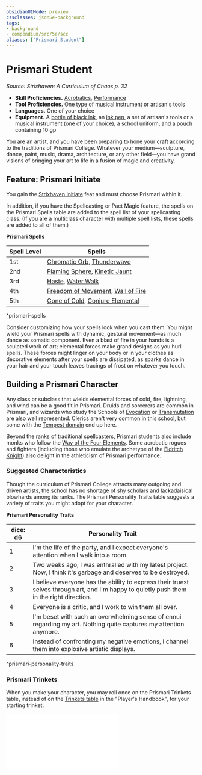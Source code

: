 ```yaml
---
obsidianUIMode: preview
cssclasses: json5e-background
tags:
- background
- compendium/src/5e/scc
aliases: ["Prismari Student"]
---
```

# Prismari Student
*Source: Strixhaven: A Curriculum of Chaos p. 32*  

- **Skill Proficiencies.** [Acrobatics](/compendium/rules/skills.md#Acrobatics), [Performance](/compendium/rules/skills.md#Performance)  
- **Tool Proficiencies.** One type of musical instrument or artisan's tools  
- **Languages.** One of your choice  
- **Equipment.** A [bottle of black ink](/compendium/items/ink-1-ounce-bottle.md), an [ink pen](/compendium/items/ink-pen.md), a set of artisan's tools or a musical instrument (one of your choice), a school uniform, and a [pouch](/compendium/items/pouch.md) containing 10 gp  

You are an artist, and you have been preparing to hone your craft according to the traditions of Prismari College. Whatever your medium—sculpture, dance, paint, music, drama, architecture, or any other field—you have grand visions of bringing your art to life in a fusion of magic and creativity.

## Feature: Prismari Initiate

You gain the [Strixhaven Initiate](/compendium/feats/strixhaven-initiate-scc.md) feat and must choose Prismari within it.

In addition, if you have the Spellcasting or Pact Magic feature, the spells on the Prismari Spells table are added to the spell list of your spellcasting class. (If you are a multiclass character with multiple spell lists, these spells are added to all of them.)

**Prismari Spells**

| Spell Level | Spells |
|-------------|--------|
| 1st | [Chromatic Orb](/compendium/spells/chromatic-orb.md), [Thunderwave](/compendium/spells/thunderwave.md) |
| 2nd | [Flaming Sphere](/compendium/spells/flaming-sphere.md), [Kinetic Jaunt](/compendium/spells/kinetic-jaunt-scc.md) |
| 3rd | [Haste](/compendium/spells/haste.md), [Water Walk](/compendium/spells/water-walk.md) |
| 4th | [Freedom of Movement](/compendium/spells/freedom-of-movement.md), [Wall of Fire](/compendium/spells/wall-of-fire.md) |
| 5th | [Cone of Cold](/compendium/spells/cone-of-cold.md), [Conjure Elemental](/compendium/spells/conjure-elemental.md) |
^prismari-spells

Consider customizing how your spells look when you cast them. You might wield your Prismari spells with dynamic, gestural movement—as much dance as somatic component. Even a blast of fire in your hands is a sculpted work of art; elemental forces make grand designs as you hurl spells. These forces might linger on your body or in your clothes as decorative elements after your spells are dissipated, as sparks dance in your hair and your touch leaves tracings of frost on whatever you touch.

## Building a Prismari Character

Any class or subclass that wields elemental forces of cold, fire, lightning, and wind can be a good fit in Prismari. Druids and sorcerers are common in Prismari, and wizards who study the Schools of [Evocation](/compendium/classes/wizard-school-of-evocation.md) or [Transmutation](/compendium/classes/wizard-school-of-transmutation.md) are also well represented. Clerics aren't very common in this school, but some with the [Tempest domain](/compendium/classes/cleric-tempest-domain.md) end up here.

Beyond the ranks of traditional spellcasters, Prismari students also include monks who follow the [Way of the Four Elements](/compendium/classes/monk-way-of-the-four-elements.md). Some acrobatic rogues and fighters (including those who emulate the archetype of the [Eldritch Knight](/compendium/classes/fighter-eldritch-knight.md)) also delight in the athleticism of Prismari performance.

### Suggested Characteristics

Though the curriculum of Prismari College attracts many outgoing and driven artists, the school has no shortage of shy scholars and lackadaisical blowhards among its ranks. The Prismari Personality Traits table suggests a variety of traits you might adopt for your character.

**Prismari Personality Traits**

| dice: d6 | Personality Trait |
|----------|-------------------|
| 1 | I'm the life of the party, and I expect everyone's attention when I walk into a room. |
| 2 | Two weeks ago, I was enthralled with my latest project. Now, I think it's garbage and deserves to be destroyed. |
| 3 | I believe everyone has the ability to express their truest selves through art, and I'm happy to quietly push them in the right direction. |
| 4 | Everyone is a critic, and I work to win them all over. |
| 5 | I'm beset with such an overwhelming sense of ennui regarding my art. Nothing quite captures my attention anymore. |
| 6 | Instead of confronting my negative emotions, I channel them into explosive artistic displays. |
^prismari-personality-traits

### Prismari Trinkets

When you make your character, you may roll once on the Prismari Trinkets table, instead of on the [Trinkets table](/compendium/items/trinket.md) in the "Player's Handbook", for your starting trinket.

![Prismari Trinkets](/compendium/tables/prismari-trinkets-scc.md)